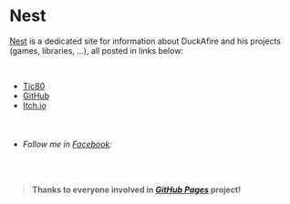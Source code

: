 # Nest
[Nest](https://duckafire.github.io/nest "Click to visit the Nest")
is a dedicated site for information about DuckAfire and
his projects (games, libraries, ...), all posted in links below:

<br>

* [Tic80](https://tic80.com/dev?id=8700 "Tic80 games, tools, libs, ...")
* [GitHub](https://github.com/duckafire "Public projects")
* [Itch.io](https://duckafire.itch.io   "Only games")

<br>

* ###### Follow me in [*Facebook*](https://facebook.com/duckafire "Official profile"):

<br>

> **Thanks to everyone involved in [*GitHub Pages*](https://docs.github.com/en/pages/getting-started-with-github-pages/about-github-pages "See more about this amazing project") project!**